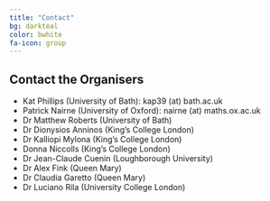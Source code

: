```yaml
---
title: "Contact"
bg: darkteal
color: bwhite
fa-icon: group
---
```


## Contact the Organisers

* Kat Phillips (University of Bath): kap39 (at) bath.ac.uk
* Patrick Nairne (University of Oxford): nairne (at) maths.ox.ac.uk
* Dr Matthew Roberts (University of Bath)
* Dr Dionysios Anninos (King’s College London)
* Dr Kalliopi Mylona (King’s College London)
* Donna Niccolls (King’s College London)
* Dr Jean-Claude Cuenin (Loughborough University)
* Dr Alex Fink (Queen Mary)
* Dr Claudia Garetto (Queen Mary)
* Dr Luciano Rila (University College London)
